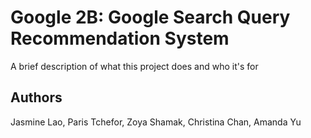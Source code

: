 # Google 2B: Google Search Query Recommendation System

A brief description of what this project does and who it's for

## Authors
Jasmine Lao, Paris Tchefor, Zoya Shamak, Christina Chan, Amanda Yu

